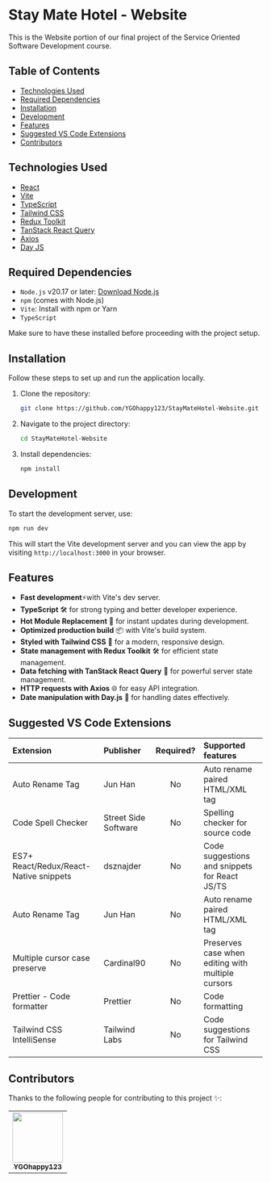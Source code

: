 # Stay Mate Hotel - Website

This is the Website portion of our final project of the Service Oriented Software Development course.

## Table of Contents

-   [Technologies Used](#technologies-used)
-   [Required Dependencies](#required-dependencies)
-   [Installation](#installation)
-   [Development](#development)
-   [Features](#features)
-   [Suggested VS Code Extensions](#suggested-vs-code-extensions)
-   [Contributors](#contributors)

## Technologies Used

-   [React](https://reactjs.org/)
-   [Vite](https://vitejs.dev/)
-   [TypeScript](https://www.typescriptlang.org/)
-   [Tailwind CSS](https://tailwindcss.com/)
-   [Redux Toolkit](https://redux-toolkit.js.org/)
-   [TanStack React Query](https://tanstack.com/query/latest)
-   [Axios](https://axios-http.com/)
-   [Day JS](https://day.js.org/)

## Required Dependencies

-   `Node.js` v20.17 or later: [Download Node.js](https://nodejs.org/en)
-   `npm` (comes with Node.js)
-   `Vite`: Install with npm or Yarn
-   `TypeScript`

Make sure to have these installed before proceeding with the project setup.

## Installation

Follow these steps to set up and run the application locally.

1. Clone the repository:

    ```bash
    git clone https://github.com/YGOhappy123/StayMateHotel-Website.git
    ```

2. Navigate to the project directory:

    ```bash
    cd StayMateHotel-Website
    ```

3. Install dependencies:

    ```bash
    npm install
    ```

## Development

To start the development server, use:

```bash
npm run dev
```

This will start the Vite development server and you can view the app by visiting `http://localhost:3000` in your browser.

## Features

-   **Fast development**⚡with Vite's dev server.
-   **TypeScript** 🛠 for strong typing and better developer experience.
-   **Hot Module Replacement** 🔄 for instant updates during development.
-   **Optimized production build** 📦 with Vite's build system.
-   **Styled with Tailwind CSS** 🎨 for a modern, responsive design.
-   **State management with Redux Toolkit** 🛠 for efficient state management.
-   **Data fetching with TanStack React Query** 🔄 for powerful server state management.
-   **HTTP requests with Axios** 🌐 for easy API integration.
-   **Date manipulation with Day.js** 📅 for handling dates effectively.

## Suggested VS Code Extensions

| Extension                              | Publisher            | Required? | Supported features                                |
| :------------------------------------- | :------------------- | :-------: | :------------------------------------------------ |
| Auto Rename Tag                        | Jun Han              |    No     | Auto rename paired HTML/XML tag                   |
| Code Spell Checker                     | Street Side Software |    No     | Spelling checker for source code                  |
| ES7+ React/Redux/React-Native snippets | dsznajder            |    No     | Code suggestions and snippets for React JS/TS     |
| Auto Rename Tag                        | Jun Han              |    No     | Auto rename paired HTML/XML tag                   |
| Multiple cursor case preserve          | Cardinal90           |    No     | Preserves case when editing with multiple cursors |
| Prettier - Code formatter              | Prettier             |    No     | Code formatting                                   |
| Tailwind CSS IntelliSense              | Tailwind Labs        |    No     | Code suggestions for Tailwind CSS                 |

## Contributors

Thanks to the following people for contributing to this project ✨:

<table>
  <tr>
    <td align="center"><a href="https://github.com/YGOhappy123"><img src="https://avatars.githubusercontent.com/u/90592072?v=4" width="100px;" alt=""/><br /><sub><b>YGOhappy123</b></sub></a></td>
  </tr>
</table>
